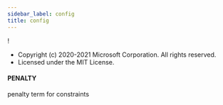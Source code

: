```yaml
---
sidebar_label: config
title: config
---
```


!
* Copyright (c) 2020-2021 Microsoft Corporation. All rights reserved.
* Licensed under the MIT License.

#### PENALTY

penalty term for constraints

